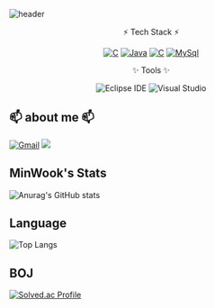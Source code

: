 ![header](https://capsule-render.vercel.app/api?type=waving&color=gradient&height=300&section=header&text=MinWook!&fontSize=70)

<div align="center"> 
 
⚡  Tech Stack   ⚡
 
</div>
<div align="center">
 
[![C](https://img.shields.io/badge/C++-F7DF1E?style=flat-square&logo=&logoColor=black)](https://github.com/MinWook6457/MinWook6457/edit/main/README.md) [![Java](https://img.shields.io/badge/Java-007396?style=flat-square&logo=Java&logoColor=white)](https://github.com/MinWook6457/) [![C](https://img.shields.io/badge/C-1572B6?style=flat-square&logo=C3&logoColor=white)](https://github.com/MinWook6457) [![MySql](https://img.shields.io/badge/MySql-4479A1?style=flat-square&logo=&logoColor=white)](https://github.com/MinWook6457)
 
</div>

<div align="center"> 
 
✨ Tools ✨
 
</div>
<div align="center"> 
 
![Eclipse IDE](https://img.shields.io/badge/Eclipse%20IDE-2C2255.svg?&style=for-the-badge&logo=Eclipse%20IDE&logoColor=white)
![Visual Studio](https://img.shields.io/badge/Visual%20Studio-5C2D91.svg?&style=for-the-badge&logo=Visual%20Studio%20&logoColor=white)

</div>
 
##  📫 about me  📫 
[![Gmail](https://img.shields.io/badge/Gmail-EA4335?style=flat-square&logo=Gmail&logoColor=white)](mailto:one.minuk6457@gmail.com)
<a href = "https://www.instagram.com/min._.uuk_"><img src="https://img.shields.io/badge/Instagram-%23E4405F.svg?style=for-the-badge&logo=Instagram&logoColor=white&link=https://www.instagram.com/min._.uuk_"/></a>

 
 ## MinWook's Stats
![Anurag's GitHub stats](https://github-readme-stats.vercel.app/api?username=MinWook6457&show_icons=true&theme=onedark)

## Language
![Top Langs](https://github-readme-stats.vercel.app/api/top-langs/?username=MinWook6457&layout=compact&theme=dracula)

## BOJ
[![Solved.ac Profile](http://mazassumnida.wtf/api/generate_badge?boj=alsdnr6457)](https://solved.ac/alsdnr6457)<br/>
